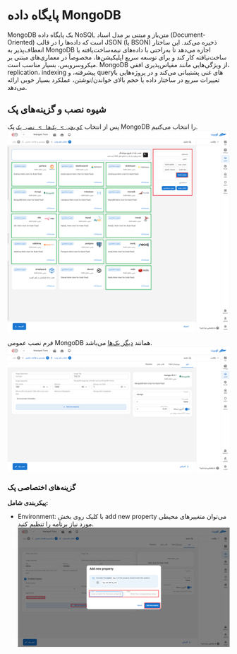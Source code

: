 # پایگاه داده MongoDB

MongoDB یک پایگاه داده NoSQL متن‌باز و مبتنی بر مدل اسناد (Document-Oriented) است که داده‌ها را در قالب JSON (یا BSON) ذخیره می‌کند. این ساختار انعطاف‌پذیر به MongoDB اجازه می‌دهد تا به‌راحتی با داده‌های نیمه‌ساخت‌یافته یا ساخت‌نیافته کار کند و برای توسعه سریع اپلیکیشن‌ها، مخصوصاً در معماری‌های مبتنی بر میکروسرویس، بسیار مناسب است. MongoDB از ویژگی‌هایی مانند مقیاس‌پذیری افقی، replication، indexing پیشرفته، و query‌های غنی پشتیبانی می‌کند و در پروژه‌هایی با تغییرات سریع در ساختار داده یا حجم بالای خواندن/نوشتن، عملکرد بسیار خوبی ارائه می‌دهد.

## شیوه نصب و گزینه‌های پک

پس از انتخاب [`کوبچی > پک‌‌ها > نصب پک`](../../kubchi/getting-started) پک MongoDB را انتخاب می‌کنیم.
![Packs: pack install](img/pack-install-list.png)

فرم نصب عمومی MongoDB همانند [دیگر پک‌‌ها](../../kubchi/getting-started) می‌باشد.
![Packs: pack install](img/pack-install-mongodb-form.png)

### گزینه‌های اختصاصی پک

**پیکربندی‌‌‌‌‌‌‌‌ شامل:**

- Environment: با کلیک روی بخش add new property می‌توان متغییرهای محیطی مورد نیاز برنامه را تنظیم کنید.
  ![Packs: pack install](img/pack-install-form-environment-vars.png)
